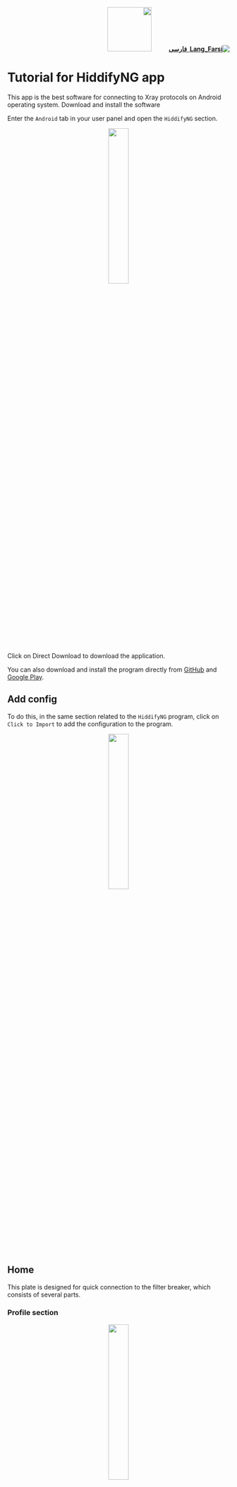 <div dir="rtl">

[**![Lang_Farsi](https://user-images.githubusercontent.com/125398461/234186932-52f1fa82-52c6-417f-8b37-08fe9250a55f.png) &nbsp;فارسی**](
https://github.com/hiddify/hiddify-config/wiki/%D8%A2%D9%85%D9%88%D8%B2%D8%B4-%DA%A9%D8%A7%D8%B1-%D8%A8%D8%A7-%D9%86%D8%B1%D9%85%E2%80%8C%D8%A7%D9%81%D8%B2%D8%A7%D8%B1-HiddifyNG)&nbsp;&nbsp;&nbsp;&nbsp;&nbsp;&nbsp;&nbsp;&nbsp;&nbsp;&nbsp;<a href="https://github.com/hiddify/hiddify-config/wiki/All-tutorials-and-videos"><img width="100" src="https://github.com/hiddify/hiddify-config/assets/125398461/8ac5b906-105c-4b98-acf5-0e12e39e33f6" /></a>

</div>


# Tutorial for HiddifyNG app
This app is the best software for connecting to Xray protocols on Android operating system.
Download and install the software

Enter the `Android` tab in your user panel and open the `HiddifyNG` section.

<div align=center>

<img width=30% src="
https://github.com/hiddify/hiddify-config/assets/125398461/5e2272ae-86e8-487c-8d09-f3866585c436" />
</div>



Click on Direct Download to download the application.

You can also download and install the program directly from [GitHub](https://github.com/hiddify/HiddifyNG/releases) and [Google Play](https://play.google.com/store/apps/details?id=ang.hiddify.com).

## Add config
To do this, in the same section related to the `HiddifyNG` program, click on `Click to Import` to add the configuration to the program.

<div align=center>

<img width=30% src="https://github.com/hiddify/hiddify-config/assets/125398461/adf69d91-570b-4fb0-9266-09d3abdd837f" />
</div>




## Home
This plate is designed for quick connection to the filter breaker, which consists of several parts.

### Profile section

<div align=center>

<img width=30% src="https://github.com/hiddify/hiddify-config/assets/125398461/3b52550d-4e96-49c7-a966-282dfd48c4cc" />
</div>

In this section, you can see your imported profiles. 

- View the Traffic usage and the total traffic. Also see the number of days remaining in your account. (section number 1)

- You can enter your user page in the panel through button number 2

- You can contact your support through button number 3.


### Add new profile

For this, press the `+` button from the profile section or from the top right of the application.

You can use the copied link or scan its QR code.

<div align=center>

<img width=30% src="https://github.com/hiddify/hiddify-config/assets/125398461/4c886c83-ba4a-4208-a78c-43dc49f32e33" />
</div>




### Connect to the software

To do this, click on the connection button in the middle of the screen.

<div align=center>

<img width=30% src="https://github.com/hiddify/hiddify-config/assets/125398461/937d9d96-9f9f-4bfa-8700-858e161a289d" />
</div>


## Configs
Here are the configs that were added using the subscription link.




### Update configs
For this, use the update button number 2.

### Start or stop configs
For this, use the update button number 3.

### Three-dot menu in configs
In this menu, which is a subset of the config menu, you can do various things that are mentioned below.








#### Filter config files
This menu is for filtering configurations based on a specific item.

#### Export non-custom configs
This menu is used to exit the configuration added to the program and transfer it to another device.

#### Remove all configs
This menu is for deleting the entire config file from the program.

#### Remove duplicate configs
Sometimes, due to the large number of configurations, you need to sort and remove the duplicate imported configurations from the program. Use this option for this.

#### Remove invalid settings after testing
Sometimes you manipulate the configs to get better results by changing the parameters. If you need to delete configs that have invalid settings, use this option.

#### Real delay test
This option displays the result for actual ping test based on the connection to the configs.

#### Sort by test results
Sorts the list of configs based on the test result. Configurations with lower ping and better results are placed at the top of the list.

To do this, tap on the section related to the profile to open the section related to their settings.

You can edit the imported profiles or add a new profile.


## Advanced
On this page, there are advanced settings that will be mentioned later.

<div align=center>

<img width=30% src="https://github.com/hiddify/hiddify-config/assets/125398461/28a6cdeb-5c7c-4e87-b47d-e3121a318c6a" />
</div>

## Proxy mode settings

The settings of this section determine how the traffic of sites and applications pass through the VPN, which consists of three parts.

#### All
All sites and apps pass through the app.


#### Blocked
Passes detected filtered sites through the app.

#### Not Opened
In addition to the identified filter sites, it also passes through the app the sites whose filtering status is unknown.


## Fragment

Fragment splits the sent packets into some pieces. In this way, SNI is hidden from the GFW and filtering will be bypassed. [more information](https://github.com/hiddify/hiddify-config/wiki/How-the-fragment-works-and-its-usage)

The settings in this section determine how information is transmitted in the form of fragmented packets. The purpose of applying these settings is to create resistance against the filtering system.

#### Default
Applies the fragment defined in the config or proxy link.

#### Random
It splits packets into random chunks.

#### SNI
It splits packets into two pieces.


## Connection mode
The settings in this section determine how to connect to configs.

#### Smart
It will automatically connect to the configuration with the highest speed (lowest ping).

#### Load Balance
It connects to several configs at the same time and traffic is distributed between them. This mode is very useful when the IP related to the configs is not clean. By using this mode and spreading the load on several configs, an acceptable speed would be obtained.

#### Manual
Configs are entered manually. By clicking this button, the app opens another page that shows the list of available configs in which you can choose your desired one.


## Three-line software menu settings
In this section, there are several general settings, the most useful parts of which are these.

<div align=center>

<img width=30% src="https://github.com/hiddify/hiddify-config/assets/125398461/34534df8-e9a0-4e0d-886e-eaa15a50deec" />
</div>

### Subscription group setting
Settings for all subscription links Select this option.


### Settings
There are general software settings in this section.


### Logcat
Use this option if you need a log file for troubleshooting.

### Feedback
Use this menu if you need to report bugs and errors.
